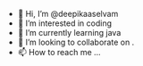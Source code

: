 - 👋 Hi, I’m @deepikaaselvam
- 👀 I’m interested in coding
- 🌱 I’m currently learning java
- 💞️ I’m looking to collaborate on .
- 📫 How to reach me ...

<!---
deepikaaselvam/deepikaaselvam is a ✨ special ✨ repository because its `README.md` (this file) appears on your GitHub profile.
You can click the Preview link to take a look at your changes.
--->
